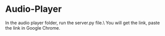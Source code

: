 # Audio-Player
In the audio player folder, run the server.py file.\\
You will get the link, paste the link in Google Chrome. 
